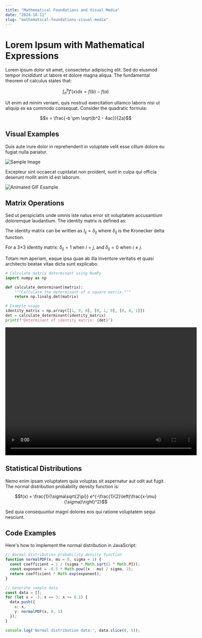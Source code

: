 ```yaml
---
title: "Mathematical Foundations and Visual Media"
date: "2024-10-11"
slug: "mathematical-foundations-visual-media"
---
```


# Lorem Ipsum with Mathematical Expressions

Lorem ipsum dolor sit amet, consectetur adipiscing elit. Sed do eiusmod tempor incididunt ut labore et dolore magna aliqua. The fundamental theorem of calculus states that:

$$\int_a^b f'(x) dx = f(b) - f(a)$$

Ut enim ad minim veniam, quis nostrud exercitation ullamco laboris nisi ut aliquip ex ea commodo consequat. Consider the quadratic formula:

$$x = \frac{-b \pm \sqrt{b^2 - 4ac}}{2a}$$

## Visual Examples

Duis aute irure dolor in reprehenderit in voluptate velit esse cillum dolore eu fugiat nulla pariatur.

![Sample Image](https://via.placeholder.com/600x400/0066cc/ffffff?text=Sample+Blog+Image)

Excepteur sint occaecat cupidatat non proident, sunt in culpa qui officia deserunt mollit anim id est laborum.

![Animated GIF Example](https://media.giphy.com/media/3oEjI6SIIHBdRxXI40/giphy.gif)

## Matrix Operations

Sed ut perspiciatis unde omnis iste natus error sit voluptatem accusantium doloremque laudantium. The identity matrix is defined as:

The identity matrix can be written as $I_{ij} = \delta_{ij}$ where $\delta_{ij}$ is the Kronecker delta function.

For a 3×3 identity matrix: $\delta_{ij} = 1$ when $i = j$, and $\delta_{ij} = 0$ when $i \neq j$.

Totam rem aperiam, eaque ipsa quae ab illa inventore veritatis et quasi architecto beatae vitae dicta sunt explicabo.

```python
# Calculate matrix determinant using NumPy
import numpy as np

def calculate_determinant(matrix):
    """Calculate the determinant of a square matrix."""
    return np.linalg.det(matrix)

# Example usage
identity_matrix = np.array([[1, 0, 0], [0, 1, 0], [0, 0, 1]])
det = calculate_determinant(identity_matrix)
print(f"Determinant of identity matrix: {det}")
```

<video width="600" height="400" controls>
  <source src="https://commondatastorage.googleapis.com/gtv-videos-bucket/sample/BigBuckBunny.mp4" type="video/mp4">
  <source src="https://www.w3schools.com/html/mov_bbb.mp4" type="video/mp4">
  Your browser does not support the video tag.
</video>

## Statistical Distributions

Nemo enim ipsam voluptatem quia voluptas sit aspernatur aut odit aut fugit. The normal distribution probability density function is:

$$f(x) = \frac{1}{\sigma\sqrt{2\pi}} e^{-\frac{1}{2}\left(\frac{x-\mu}{\sigma}\right)^2}$$

Sed quia consequuntur magni dolores eos qui ratione voluptatem sequi nesciunt.

## Code Examples

Here's how to implement the normal distribution in JavaScript:

```javascript
// Normal distribution probability density function
function normalPDF(x, mu = 0, sigma = 1) {
  const coefficient = 1 / (sigma * Math.sqrt(2 * Math.PI));
  const exponent = -0.5 * Math.pow((x - mu) / sigma, 2);
  return coefficient * Math.exp(exponent);
}

// Generate sample data
const data = [];
for (let x = -3; x <= 3; x += 0.1) {
  data.push({
    x: x,
    y: normalPDF(x, 0, 1)
  });
}

console.log('Normal distribution data:', data.slice(0, 5));
```
